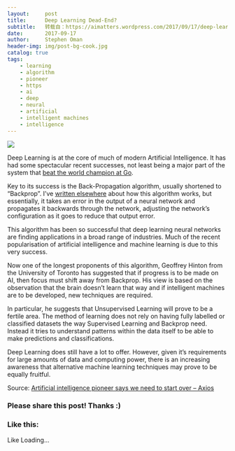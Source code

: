 ```yaml
---
layout:     post
title:      Deep Learning Dead-End?
subtitle:   转载自：https://aimatters.wordpress.com/2017/09/17/deep-learning-dead-end/
date:       2017-09-17
author:     Stephen Oman
header-img: img/post-bg-cook.jpg
catalog: true
tags:
    - learning
    - algorithm
    - pioneer
    - https
    - ai
    - deep
    - neural
    - artificial
    - intelligent machines
    - intelligence
---
```


[![](https://aimatters.files.wordpress.com/2017/09/1200x600.png?w=809)
](https://www.axios.com/ai-pioneer-advocates-starting-over-2485537027.html)

Deep Learning is at the core of much of modern Artificial Intelligence. It has had some spectacular recent successes, not least being a major part of the system that [beat the world champion at Go](https://techcrunch.com/2016/03/15/google-ai-beats-go-world-champion-again-to-complete-historic-4-1-series-victory).

Key to its success is the Back-Propagation algorithm, usually shortened to “Backprop”. I’ve [written elsewhere](https://aimatters.wordpress.com/2015/12/19/a-simple-neural-network-in-octave-part-1) about how this algorithm works, but essentially, it takes an error in the output of a neural network and propagates it backwards through the network, adjusting the network’s configuration as it goes to reduce that output error.

This algorithm has been so successful that deep learning neural networks are finding applications in a broad range of industries. Much of the recent popularisation of artificial intelligence and machine learning is due to this very success.

Now one of the longest proponents of this algorithm, Geoffrey Hinton from the University of Toronto has suggested that if progress is to be made on AI, then focus must shift away from Backprop. His view is based on the observation that the brain doesn’t learn that way and if intelligent machines are to be developed, new techniques are required.

In particular, he suggests that Unsupervised Learning will prove to be a fertile area. The method of learning does not rely on having fully labelled or classified datasets the way Supervised Learning and Backprop need. Instead it tries to understand patterns within the data itself to be able to make predictions and classifications.

Deep Learning does still have a lot to offer. However, given it’s requirements for large amounts of data and computing power, there is an increasing awareness that alternative machine learning techniques may prove to be equally fruitful.

Source: [Artificial intelligence pioneer says we need to start over – Axios](https://www.axios.com/ai-pioneer-advocates-starting-over-2485537027.html)





### Please share this post! Thanks :)

### Like this:

Like Loading...



